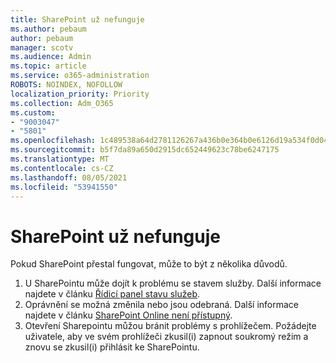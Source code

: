```yaml
---
title: SharePoint už nefunguje
ms.author: pebaum
author: pebaum
manager: scotv
ms.audience: Admin
ms.topic: article
ms.service: o365-administration
ROBOTS: NOINDEX, NOFOLLOW
localization_priority: Priority
ms.collection: Adm_O365
ms.custom:
- "9003047"
- "5801"
ms.openlocfilehash: 1c489538a64d2781126267a436b0e364b0e6126d19a534f0d04c69d5a3ec341f
ms.sourcegitcommit: b5f7da89a650d2915dc652449623c78be6247175
ms.translationtype: MT
ms.contentlocale: cs-CZ
ms.lasthandoff: 08/05/2021
ms.locfileid: "53941550"
---
```

# <a name="sharepoint-is-no-longer-working"></a>SharePoint už nefunguje

Pokud SharePoint přestal fungovat, může to být z několika důvodů.

1. U SharePointu může dojít k problému se stavem služby. Další informace najdete v článku [Řídicí panel stavu služeb](https://admin.microsoft.com/AdminPortal/Home#/servicehealth).
2. Oprávnění se možná změnila nebo jsou odebraná. Další informace najdete v článku [SharePoint Online není přístupný](https://docs.microsoft.com/sharepoint/troubleshoot/sharing-and-permissions/sharepoint-online-inaccessible).
3. Otevření Sharepointu můžou bránit problémy s prohlížečem. Požádejte uživatele, aby ve svém prohlížeči zkusil(i) zapnout soukromý režim a znovu se zkusil(i) přihlásit ke SharePointu.